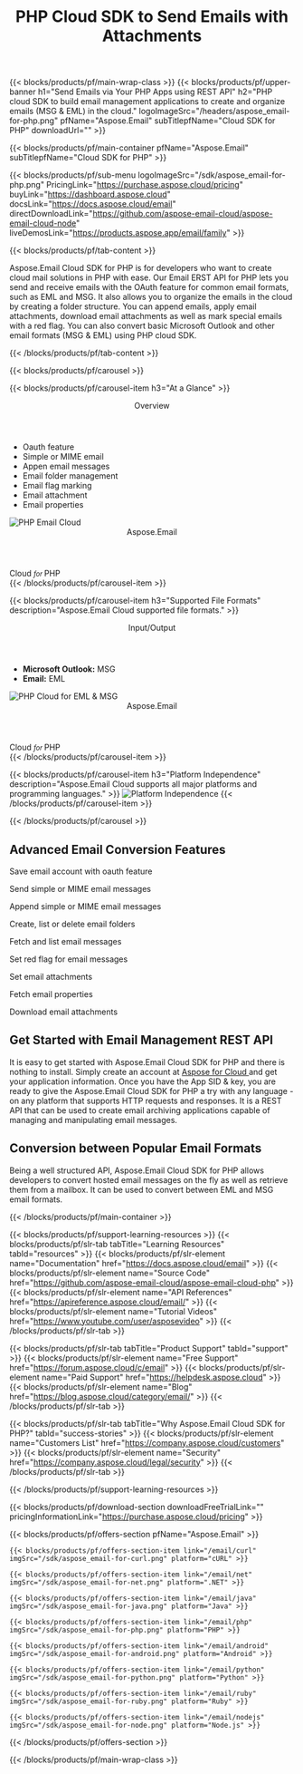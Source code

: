 ﻿---
title: PHP Cloud SDK to Send Emails with Attachments 
description: PHP cloud SDK to build email management applications to create and organize emails (MSG & EML) in the cloud 
weight: 70
url: /php
---

{{< blocks/products/pf/main-wrap-class >}}
{{< blocks/products/pf/upper-banner h1="Send Emails via Your PHP Apps using REST API" h2="PHP cloud SDK to build email management applications to create and organize emails (MSG & EML) in the cloud." logoImageSrc="/headers/aspose_email-for-php.png" pfName="Aspose.Email" subTitlepfName="Cloud SDK for PHP" downloadUrl="" >}}

{{< blocks/products/pf/main-container pfName="Aspose.Email" subTitlepfName="Cloud SDK for PHP" >}}

{{< blocks/products/pf/sub-menu logoImageSrc="/sdk/aspose_email-for-php.png"  PricingLink="https://purchase.aspose.cloud/pricing" buyLink="https://dashboard.aspose.cloud" docsLink="https://docs.aspose.cloud/email" directDownloadLink="https://github.com/aspose-email-cloud/aspose-email-cloud-node" liveDemosLink="https://products.aspose.app/email/family" >}}

{{< blocks/products/pf/tab-content >}}
<p>Aspose.Email Cloud SDK for PHP is for developers who want to create cloud mail solutions in PHP with ease. Our Email ERST API for PHP lets you send and receive emails with the OAuth feature for common email formats, such as EML and MSG. It also allows you to organize the emails in the cloud by creating a folder structure. You can append emails, apply email attachments, download email attachments as well as mark special emails with a red flag. You can also convert basic Microsoft Outlook and other email formats (MSG & EML) using PHP cloud SDK.</p>
{{< /blocks/products/pf/tab-content >}}

<!--Diagrams Start-->
{{< blocks/products/pf/carousel >}}

{{< blocks/products/pf/carousel-item h3="At a Glance" >}}
<div class="diagram1 d1-cloud">
<div class="d1-row">
<div class="d1-col d1-left"> </div>
<!--/left-->
<div class="d1-col d1-right"><header><i class="fa fa-cogs"> </i>Overview</header><ul><li>Oauth feature</li>
<li>Simple or MIME email</li>
<li>Appen email messages</li>
<li>Email folder management</li>
<li>Email flag marking</li>
<li>Email attachment</li>
<li>Email properties</li>
</ul></div>
<!--/right--></div>
<!--/row-->
<div class="d1-logo"><img src="/sdk/aspose_email-for-php.png" alt="PHP Email Cloud"><header>Aspose.Email</header><footer>Cloud <small> <em>for </em> </small>PHP</footer></div>
<!--/logo--></div>
<!--/diagram1-->
{{< /blocks/products/pf/carousel-item >}}

{{< blocks/products/pf/carousel-item h3="Supported File Formats" description="Aspose.Email Cloud supported file formats." >}}
<div class="diagram1 d2  d1-cloud">
<div class="d1-row">
<div class="d1-col d1-left"><header><i class="fa fa-arrows-v "> </i> Input/Output</header><ul><li><b>Microsoft Outlook:</b> MSG</li>
<li><b>Email:</b> EML</li>
</ul></div>
<!--/left-->
<div class="d1-col d1-right"> </div>
<!--/right--></div>
<!--/row-->
<div class="d1-logo"><img src="/sdk/aspose_email-for-php.png" alt="PHP Cloud for EML & MSG"><header>Aspose.Email</header><footer>Cloud <small> <em>for </em> </small>PHP</footer></div>
<!--/logo--></div>
<!--/diagram2-->
{{< /blocks/products/pf/carousel-item >}}


{{< blocks/products/pf/carousel-item h3="Platform Independence" description="Aspose.Email Cloud supports all major platforms and programming languages." >}}
<img title="Platform Independence" src="/supported-platform-min.png" alt="Platform Independence">
{{< /blocks/products/pf/carousel-item >}}

{{< /blocks/products/pf/carousel >}}
<!--Diagrams End-->

<!--Feature-section Start-->
<div class="container-fluid features-section bg-gray singleproduct">
 <a class="anchor" id="features" name="features">
 </a>
 <div class="row">
  <div class="container">
   <h2 class="pr-ft">
    Advanced Email Conversion Features
   </h2>
   <p>
   </p>
   <div class="col-lg-4">
    <em class="fa fa-envelope-o ico-blue fa-2x col-lg-2">
    </em>
    <p class="col-lg-10">
     Save email account with oauth feature
    </p>
   </div>
   <div class="col-lg-4">
    <em class="fa fa-save ico-blue fa-2x col-lg-2">
    </em>
    <p class="col-lg-10">
     Send simple or MIME email messages
    </p>
   </div>
   <div class="col-lg-4">
    <em class="fa fa-paperclip ico-blue fa-2x col-lg-2">
    </em>
    <p class="col-lg-10">
     Append simple or MIME email messages
    </p>
   </div>
   <div class="col-lg-4">
    <em class="fa fa-code ico-blue fa-2x col-lg-2">
    </em>
    <p class="col-lg-10">
     Create, list or delete email folders
    </p>
   </div>
   <div class="col-lg-4">
    <em class="fa fa-paperclip ico-blue fa-2x col-lg-2">
    </em>
    <p class="col-lg-10">
     Fetch and list email messages
    </p>
   </div>
   <div class="col-lg-4">
    <em class="fa fa-support ico-blue fa-2x col-lg-2">
    </em>
    <p class="col-lg-10">
     Set red flag for email messages
    </p>
   </div>
   <div class="col-lg-4">
    <em class="fa fa-envelope-o ico-blue fa-2x col-lg-2">
    </em>
    <p class="col-lg-10">
     Set email attachments
    </p>
   </div>
   <div class="col-lg-4">
    <em class="fa fa-save ico-blue fa-2x col-lg-2">
    </em>
    <p class="col-lg-10">
     Fetch email properties
    </p>
   </div>
   <div class="col-lg-4">
    <em class="fa fa-paperclip ico-blue fa-2x col-lg-2">
    </em>
    <p class="col-lg-10">
     Download email attachments
    </p>
   </div>
   <div class="col-lg-12">
    <h2 class="h2title">
     Get Started with Email Management REST API
    </h2>
    <p>
     It is easy to get started with Aspose.Email Cloud SDK for PHP and there is nothing to install. Simply create an account at
     <a href="https://dashboard.aspose.cloud/#/apps">
      Aspose for Cloud
     </a>
     and get your application information. Once you have the App SID &amp; key, you are ready to give the Aspose.Email Cloud SDK for PHP a try with any language - on any platform that supports HTTP requests and responses. It is a REST API that can be used to create email archiving applications capable of managing and manipulating email messages.
    </p>
   </div>
   <div class="col-lg-12">
    <h2 class="h2title">
     Conversion between Popular Email Formats
    </h2>
    <p>
     Being a well structured API, Aspose.Email Cloud SDK for PHP allows developers to convert hosted email messages on the fly as well as retrieve them from a mailbox. It can be used to convert between EML and MSG email formats.
    </p>
   </div>
  </div>
 </div>
</div>
<!--Feature-section End-->

{{< /blocks/products/pf/main-container >}}

{{< blocks/products/pf/support-learning-resources >}}
{{< blocks/products/pf/slr-tab tabTitle="Learning Resources" tabId="resources" >}}
{{< blocks/products/pf/slr-element name="Documentation" href="https://docs.aspose.cloud/email" >}}
{{< blocks/products/pf/slr-element name="Source Code" href="https://github.com/aspose-email-cloud/aspose-email-cloud-php" >}}
{{< blocks/products/pf/slr-element name="API References" href="https://apireference.aspose.cloud/email/" >}}
{{< blocks/products/pf/slr-element name="Tutorial Videos" href="https://www.youtube.com/user/asposevideo" >}}
{{< /blocks/products/pf/slr-tab >}}

{{< blocks/products/pf/slr-tab tabTitle="Product Support" tabId="support" >}}
{{< blocks/products/pf/slr-element name="Free Support" href="https://forum.aspose.cloud/c/email" >}}
{{< blocks/products/pf/slr-element name="Paid Support" href="https://helpdesk.aspose.cloud" >}}
{{< blocks/products/pf/slr-element name="Blog" href="https://blog.aspose.cloud/category/email/" >}}
{{< /blocks/products/pf/slr-tab >}}

{{< blocks/products/pf/slr-tab tabTitle="Why Aspose.Email Cloud SDK for PHP?" tabId="success-stories" >}}
{{< blocks/products/pf/slr-element name="Customers List" href="https://company.aspose.cloud/customers" >}}
{{< blocks/products/pf/slr-element name="Security" href="https://company.aspose.cloud/legal/security" >}}
{{< /blocks/products/pf/slr-tab >}}

{{< /blocks/products/pf/support-learning-resources >}}

{{< blocks/products/pf/download-section downloadFreeTrialLink="" pricingInformationLink="https://purchase.aspose.cloud/pricing" >}}

{{< blocks/products/pf/offers-section pfName="Aspose.Email" >}}

    {{< blocks/products/pf/offers-section-item link="/email/curl" imgSrc="/sdk/aspose_email-for-curl.png" platform="cURL" >}}
	
    {{< blocks/products/pf/offers-section-item link="/email/net" imgSrc="/sdk/aspose_email-for-net.png" platform=".NET" >}}
	
    {{< blocks/products/pf/offers-section-item link="/email/java" imgSrc="/sdk/aspose_email-for-java.png" platform="Java" >}}
	
    {{< blocks/products/pf/offers-section-item link="/email/php" imgSrc="/sdk/aspose_email-for-php.png" platform="PHP" >}}
	
	{{< blocks/products/pf/offers-section-item link="/email/android" imgSrc="/sdk/aspose_email-for-android.png" platform="Android" >}}
	
    {{< blocks/products/pf/offers-section-item link="/email/python" imgSrc="/sdk/aspose_email-for-python.png" platform="Python" >}}
	
    {{< blocks/products/pf/offers-section-item link="/email/ruby" imgSrc="/sdk/aspose_email-for-ruby.png" platform="Ruby" >}}
	
    {{< blocks/products/pf/offers-section-item link="/email/nodejs" imgSrc="/sdk/aspose_email-for-node.png" platform="Node.js" >}}
{{< /blocks/products/pf/offers-section >}}

{{< /blocks/products/pf/main-wrap-class >}}
